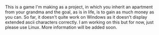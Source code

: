 This is a game I'm making as a project, in which you inherit an apartment from your grandma and the goal, as is in life, is to gain as much money as you can.
So far, it doesn't quite work on Windows as it doesn't display extended ascii characters correctly. I am working on this but for now, just please use Linux.
More information will be added soon.
